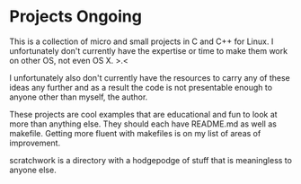 Projects Ongoing
================

This is a collection of micro and small projects in C and C++ for Linux. I unfortunately don't
currently have the expertise or time to make them work on other OS, not even OS X.  >.<

I unfortunately also don't currently have the resources to carry any of these ideas any further
and as a result the code is not presentable enough to anyone other than myself, the author.

These projects are cool examples that are educational and fun to look at more than anything
else. They should each have README.md as well as makefile. Getting more fluent with makefiles
is on my list of areas of improvement.

scratchwork is a directory with a hodgepodge of stuff that is meaningless to anyone else.
